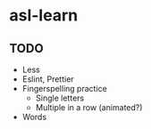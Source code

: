# asl-learn

## TODO
- Less
- Eslint, Prettier
- Fingerspelling practice
    - Single letters
    - Multiple in a row (animated?)
- Words 
